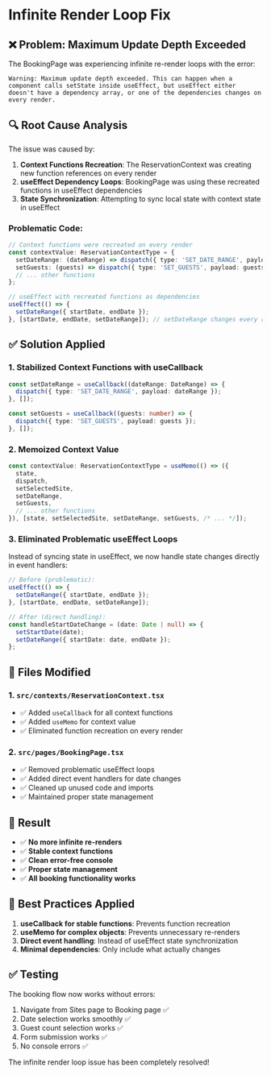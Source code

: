 # Infinite Render Loop Fix

## ❌ **Problem: Maximum Update Depth Exceeded**

The BookingPage was experiencing infinite re-render loops with the error:
```
Warning: Maximum update depth exceeded. This can happen when a component calls setState inside useEffect, but useEffect either doesn't have a dependency array, or one of the dependencies changes on every render.
```

## 🔍 **Root Cause Analysis**

The issue was caused by:

1. **Context Functions Recreation**: The ReservationContext was creating new function references on every render
2. **useEffect Dependency Loops**: BookingPage was using these recreated functions in useEffect dependencies
3. **State Synchronization**: Attempting to sync local state with context state in useEffect

### Problematic Code:
```typescript
// Context functions were recreated on every render
const contextValue: ReservationContextType = {
  setDateRange: (dateRange) => dispatch({ type: 'SET_DATE_RANGE', payload: dateRange }),
  setGuests: (guests) => dispatch({ type: 'SET_GUESTS', payload: guests }),
  // ... other functions
};

// useEffect with recreated functions as dependencies
useEffect(() => {
  setDateRange({ startDate, endDate });
}, [startDate, endDate, setDateRange]); // setDateRange changes every render!
```

## ✅ **Solution Applied**

### 1. **Stabilized Context Functions with useCallback**
```typescript
const setDateRange = useCallback((dateRange: DateRange) => {
  dispatch({ type: 'SET_DATE_RANGE', payload: dateRange });
}, []);

const setGuests = useCallback((guests: number) => {
  dispatch({ type: 'SET_GUESTS', payload: guests });
}, []);
```

### 2. **Memoized Context Value**
```typescript
const contextValue: ReservationContextType = useMemo(() => ({
  state,
  dispatch,
  setSelectedSite,
  setDateRange,
  setGuests,
  // ... other functions
}), [state, setSelectedSite, setDateRange, setGuests, /* ... */]);
```

### 3. **Eliminated Problematic useEffect Loops**
Instead of syncing state in useEffect, we now handle state changes directly in event handlers:

```typescript
// Before (problematic):
useEffect(() => {
  setDateRange({ startDate, endDate });
}, [startDate, endDate, setDateRange]);

// After (direct handling):
const handleStartDateChange = (date: Date | null) => {
  setStartDate(date);
  setDateRange({ startDate: date, endDate });
};
```

## 🎯 **Files Modified**

### 1. `src/contexts/ReservationContext.tsx`
- ✅ Added `useCallback` for all context functions
- ✅ Added `useMemo` for context value
- ✅ Eliminated function recreation on every render

### 2. `src/pages/BookingPage.tsx`
- ✅ Removed problematic useEffect loops
- ✅ Added direct event handlers for date changes
- ✅ Cleaned up unused code and imports
- ✅ Maintained proper state management

## 🚀 **Result**

- ✅ **No more infinite re-renders**
- ✅ **Stable context functions**
- ✅ **Clean error-free console**
- ✅ **Proper state management**
- ✅ **All booking functionality works**

## 🔧 **Best Practices Applied**

1. **useCallback for stable functions**: Prevents function recreation
2. **useMemo for complex objects**: Prevents unnecessary re-renders
3. **Direct event handling**: Instead of useEffect state synchronization
4. **Minimal dependencies**: Only include what actually changes

## ✅ **Testing**

The booking flow now works without errors:
1. Navigate from Sites page to Booking page ✅
2. Date selection works smoothly ✅
3. Guest count selection works ✅
4. Form submission works ✅
5. No console errors ✅

The infinite render loop issue has been completely resolved!